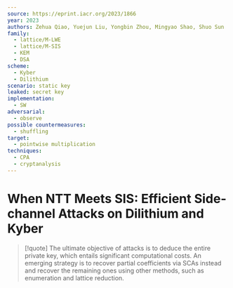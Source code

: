 ```yaml
---
source: https://eprint.iacr.org/2023/1866
year: 2023
authors: Zehua Qiao, Yuejun Liu, Yongbin Zhou, Mingyao Shao, Shuo Sun
family:
  - lattice/M-LWE
  - lattice/M-SIS
  - KEM
  - DSA
scheme:
  - Kyber
  - Dilithium
scenario: static key
leaked: secret key
implementation:
  - SW
adversarial:
  - observe
possible countermeasures:
  - shuffling
target:
  - pointwise multiplication
techniques:
  - CPA
  - cryptanalysis
---
```

# When NTT Meets SIS: Efficient Side-channel Attacks on Dilithium and Kyber

> [!quote] The ultimate objective of attacks is to deduce the entire private key, which entails significant computational costs. An emerging strategy is to recover partial coefficients via SCAs instead and recover the remaining ones using other methods, such as enumeration and lattice reduction.
